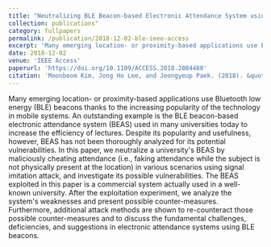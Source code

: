 ```yaml
---
title: "Neutralizing BLE Beacon-based Electronic Attendance System using Signal Imitation Attack"
collection: publications"
category: fullpapers
permalink: /publication/2018-12-02-ble-ieee-access
excerpt: 'Many emerging location- or proximity-based applications use Bluetooth low energy (BLE) beacons thanks to the increasing popularity of the technology in mobile systems. An outstanding example is the BLE beacon-based electronic attendance system (BEAS) used in many universities today to increase the efficiency of lectures. Despite its popularity and usefulness, however, BEAS has not been thoroughly analyzed for its potential vulnerabilities. In this paper, we neutralize a university&apos;s BEAS by maliciously cheating attendance (i.e., faking attendance while the subject is not physically present at the location) in various scenarios using signal imitation attack, and investigate its possible vulnerabilities. The BEAS exploited in this paper is a commercial system actually used in a well-known university. After the exploitation experiment, we analyze the system&apos;s weaknesses and present possible counter-measures. Furthermore, additional attack methods are shown to re-counteract those possible counter-measures and to discuss the fundamental challenges, deficiencies, and suggestions in electronic attendance systems using BLE beacons.'
date: 2018-12-02
venue: 'IEEE Access'
paperurl: 'https://doi.org/10.1109/ACCESS.2018.2884488'
citation: 'Moonbeom Kim, Jong Ho Lee, and Jeongyeup Paek. (2018). &quot;Neutralizing BLE Beacon-based Electronic Attendance System using Signal Imitation Attack.&quot; <i>IEEE Access</i>. Vol. 6.'
---
```

Many emerging location- or proximity-based applications use Bluetooth low energy (BLE) beacons thanks to the increasing popularity of the technology in mobile systems. An outstanding example is the BLE beacon-based electronic attendance system (BEAS) used in many universities today to increase the efficiency of lectures. Despite its popularity and usefulness, however, BEAS has not been thoroughly analyzed for its potential vulnerabilities. In this paper, we neutralize a university&apos;s BEAS by maliciously cheating attendance (i.e., faking attendance while the subject is not physically present at the location) in various scenarios using signal imitation attack, and investigate its possible vulnerabilities. The BEAS exploited in this paper is a commercial system actually used in a well-known university. After the exploitation experiment, we analyze the system&apos;s weaknesses and present possible counter-measures. Furthermore, additional attack methods are shown to re-counteract those possible counter-measures and to discuss the fundamental challenges, deficiencies, and suggestions in electronic attendance systems using BLE beacons.